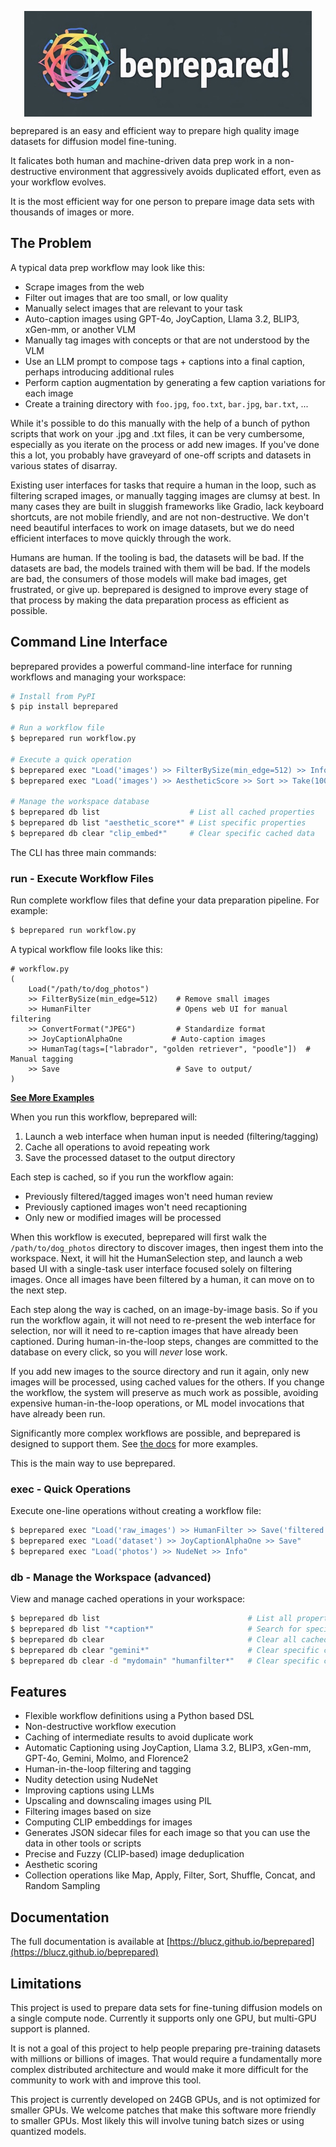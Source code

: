 <p align="center">
  <!-- this must be an absolute URL to work on PyPI -->
  <img align="center" src="https://raw.githubusercontent.com/blucz/beprepared/main/beprepared.jpg" width="460px" />
</p>
<p align="left">

beprepared is an easy and efficient way to prepare high quality image datasets for diffusion model fine-tuning.

It falicates both human and machine-driven data prep work in a non-destructive environment that aggressively 
avoids duplicated effort, even as your workflow evolves.

It is the most efficient way for one person to prepare image data sets with thousands of images or more.

## The Problem

A typical data prep workflow may look like this:

- Scrape images from the web
- Filter out images that are too small, or low quality
- Manually select images that are relevant to your task
- Auto-caption images using GPT-4o, JoyCaption, Llama 3.2, BLIP3, xGen-mm, or another VLM
- Manually tag images with concepts or that are not understood by the VLM
- Use an LLM prompt to compose tags + captions into a final caption, perhaps introducing additional rules
- Perform caption augmentation by generating a few caption variations for each image
- Create a training directory with `foo.jpg`, `foo.txt`, `bar.jpg`, `bar.txt`, ...

While it's possible to do this manually with the help of a bunch of python scripts that work on your .jpg 
and .txt files, it can be very cumbersome, especially as you iterate on the process or add new images. If 
you've done this a lot, you probably have graveyard of one-off scripts and datasets in various states of 
disarray.

Existing user interfaces for tasks that require a human in the loop, such as filtering scraped images, or 
manually tagging images are clumsy at best. In many cases they are built in sluggish frameworks like Gradio,
lack keyboard shortcuts, are not mobile friendly, and are not non-destructive. We don't need beautiful 
interfaces to work on image datasets, but we do need efficient interfaces to move quickly
through the work.

Humans are human. If the tooling is bad, the datasets will be bad. If the datasets are bad, the models trained with 
them will be bad. If the models are bad, the consumers of those models will make bad images, get frustrated, or 
give up. beprepared is designed to improve every stage of that process by making the data preparation process as 
efficient as possible.

## Command Line Interface

beprepared provides a powerful command-line interface for running workflows and managing your workspace:

```bash
# Install from PyPI
$ pip install beprepared

# Run a workflow file
$ beprepared run workflow.py

# Execute a quick operation
$ beprepared exec "Load('images') >> FilterBySize(min_edge=512) >> Info"
$ beprepared exec "Load('images') >> AestheticScore >> Sort >> Take(100) >> Save"

# Manage the workspace database
$ beprepared db list                    # List all cached properties
$ beprepared db list "aesthetic_score*" # List specific properties
$ beprepared db clear "clip_embed*"     # Clear specific cached data
```

The CLI has three main commands:

### run - Execute Workflow Files

Run complete workflow files that define your data preparation pipeline. For example:

```bash
$ beprepared run workflow.py
```

A typical workflow file looks like this:

    # workflow.py
    (
        Load("/path/to/dog_photos")
        >> FilterBySize(min_edge=512)    # Remove small images
        >> HumanFilter                   # Opens web UI for manual filtering
        >> ConvertFormat("JPEG")         # Standardize format
        >> JoyCaptionAlphaOne           # Auto-caption images
        >> HumanTag(tags=["labrador", "golden retriever", "poodle"])  # Manual tagging
        >> Save                          # Save to output/
    )

**[See More Examples](https://blucz.github.io/beprepared/examples)**

When you run this workflow, beprepared will:

1. Launch a web interface when human input is needed (filtering/tagging)
2. Cache all operations to avoid repeating work
3. Save the processed dataset to the output directory

Each step is cached, so if you run the workflow again:

- Previously filtered/tagged images won't need human review
- Previously captioned images won't need recaptioning
- Only new or modified images will be processed

When this workflow is executed, beprepared will first walk the `/path/to/dog_photos` directory to discover images, 
then ingest them into the workspace. Next, it will hit the HumanSelection step, and launch a web based UI 
with a single-task user interface focused solely on filtering images. Once all images have been filtered by a human, 
it can move on to the next step.

Each step along the way is cached, on an image-by-image basis. So if you run the workflow again, it will not need to
re-present the web interface for selection, nor will it need to re-caption images that have already been captioned. 
During human-in-the-loop steps, changes are committed to the database on every click, so you will _never_ lose work.

If you add new images to the source directory and run it again, only new images will be processed, using cached values
for the others. If you change the workflow, the system will preserve as much work as possible, avoiding expensive 
human-in-the-loop operations, or ML model invocations that have already been run.

Significantly more complex workflows are possible, and beprepared is designed to support them. See 
[the docs](https://blucz.github.io/beprepared/examples) for more examples.

This is the main way to use beprepared.

### exec - Quick Operations

Execute one-line operations without creating a workflow file:
```bash
$ beprepared exec "Load('raw_images') >> HumanFilter >> Save('filtered')"
$ beprepared exec "Load('dataset') >> JoyCaptionAlphaOne >> Save"
$ beprepared exec "Load('photos') >> NudeNet >> Info"
```

### db - Manage the Workspace (advanced)

View and manage cached operations in your workspace:

```bash
$ beprepared db list                                 # List all properties
$ beprepared db list "*caption*"                     # Search for specific properties
$ beprepared db clear                                # Clear all cached data
$ beprepared db clear "gemini*"                      # Clear specific cached data
$ beprepared db clear -d "mydomain" "humanfilter*"   # Clear specific cached data
```

## Features

- Flexible workflow definitions using a Python based DSL
- Non-destructive workflow execution
- Caching of intermediate results to avoid duplicate work
- Automatic Captioning using JoyCaption, Llama 3.2, BLIP3, xGen-mm, GPT-4o, Gemini, Molmo, and Florence2
- Human-in-the-loop filtering and tagging
- Nudity detection using NudeNet
- Improving captions using LLMs
- Upscaling and downscaling images using PIL
- Filtering images based on size
- Computing CLIP embeddings for images
- Generates JSON sidecar files for each image so that you can use the data in other tools or scripts
- Precise and Fuzzy (CLIP-based) image deduplication
- Aesthetic scoring
- Collection operations like Map, Apply, Filter, Sort, Shuffle, Concat, and Random Sampling

## Documentation

The full documentation is available at [https://blucz.github.io/beprepared](https://blucz.github.io/beprepared)

## Limitations

This project is used to prepare data sets for fine-tuning diffusion models on a single compute node. Currently it
supports only one GPU, but multi-GPU support is planned.

It is not a goal of this project to help people preparing pre-training datasets with millions or billions of images. 
That would require a fundamentally more complex distributed architecture and would make it more difficult
for the community to work with and improve this tool.

This project is currently developed on 24GB GPUs, and is not optimized for smaller GPUs. We welcome patches that make 
this software more friendly to smaller GPUs. Most likely this will involve tuning batch sizes or using quantized models.

